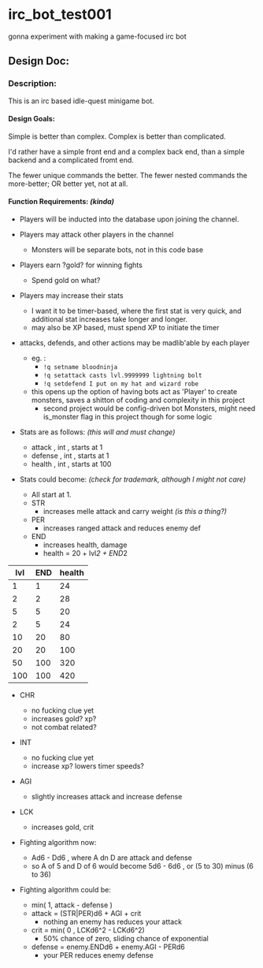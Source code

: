 # irc_bot_test001
gonna experiment with making a game-focused irc bot


## Design Doc:

### Description:

This is an irc based idle-quest minigame bot. 

#### Design Goals:

Simple is better than complex. Complex is better than complicated.

I'd rather have a simple front end and a complex back end, than a simple backend and a complicated fromt end. 

The fewer unique commands the better. The fewer nested commands the more-better; OR better yet, not at all.  

#### Function Requirements: *(kinda)*


 * Players will be inducted into the database upon joining the channel.
 * Players may attack other players in the channel
   * Monsters will be separate bots, not in this code base
 * Players earn ?gold? for winning fights
   * Spend gold on what?
 * Players may increase their stats 
   * I want it to be timer-based, where the first stat is very quick, and additional stat increases take longer and longer. 
   * may also be XP based, must spend XP to initiate the timer
 * attacks, defends, and other actions may be madlib'able by each player
   * eg. : 
     * `!q setname bloodninja`
     * `!q setattack casts lvl.9999999 lightning bolt`
     * `!q setdefend I put on my hat and wizard robe`
   * this opens up the option of having bots act as 'Player' to create monsters, saves a shitton of coding and complexity in this project
     * second project would be config-driven bot Monsters, might need is_monster flag in this project though for some logic
 * Stats are as follows:  *(this will and must change)*
   * attack , int , starts at 1
   * defense , int , starts at 1
   * health , int , starts at 100

 * Stats could become: *(check for trademark, although I might not care)*
   * All start at 1.
   * STR
     * increases melle attack and carry weight *(is this a thing?)*
   * PER
     * increases ranged attack and reduces enemy def
   * END
     * increases health, damage
     * health = 20 + lvl*2 + END*2

lvl  | END | health  
------------ | -------|------
1    |1    | 24      
2    |2    |  28     
5    |5    | 20      
2    |5    | 24      
10   |20   | 80      
20   |20   | 100     
50   |100  | 320     
100  |100  | 420  
           
   * CHR
     * no fucking clue yet
     * increases gold? xp? 
     * not combat related? 
   * INT
     * no fucking clue yet
     * increase xp? lowers timer speeds?
   * AGI
     * slightly increases attack and increase defense
   * LCK
     * increases gold, crit

 * Fighting algorithm now:
   * Ad6 - Dd6 , where A dn D are attack and defense
   * so A of 5 and D of 6 would become  5d6 - 6d6  , or  (5 to 30)  minus (6 to 36)
 * Fighting algorithm could be:
   * min( 1, attack - defense )
   * attack =  (STR|PER)d6 + AGI + crit
     * nothing an enemy has reduces your attack
   * crit = min( 0 , LCKd6^2 - LCKd6^2)
     * 50% chance of zero, sliding chance of exponential
   * defense = enemy.ENDd6 + enemy.AGI - PERd6
     * your PER reduces enemy defense


